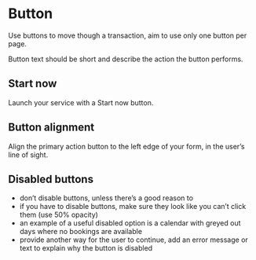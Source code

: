 # Button

Use buttons to move though a transaction, aim to use only one button per page.

Button text should be short and describe the action the button performs.

## Start now
Launch your service with a Start now button.

## Button alignment
Align the primary action button to the left edge of your form, in the user’s line of sight.

## Disabled buttons

- don’t disable buttons, unless there’s a good reason to
- if you have to disable buttons, make sure they look like you can’t click them (use 50% opacity)
- an example of a useful disabled option is a calendar with greyed out days where no bookings are available
- provide another way for the user to continue, add an error message or text to explain why the button is disabled
